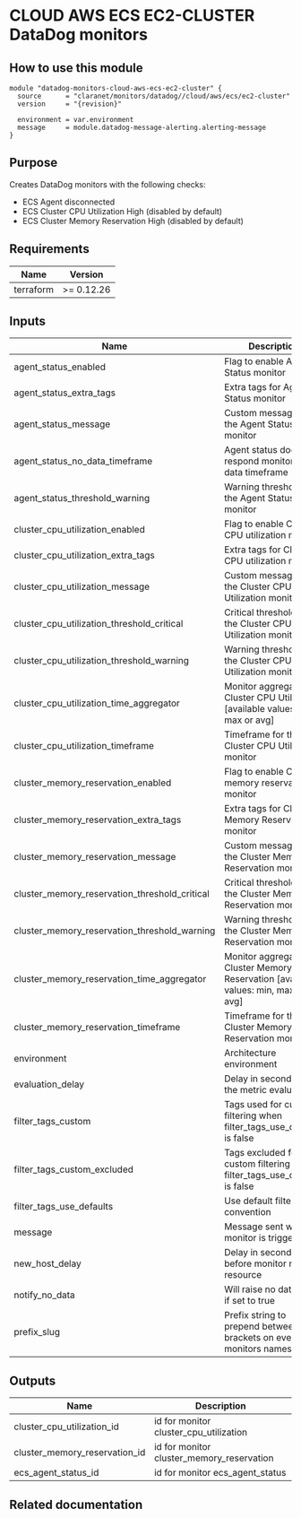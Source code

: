 # CLOUD AWS ECS EC2-CLUSTER DataDog monitors

## How to use this module

```hcl
module "datadog-monitors-cloud-aws-ecs-ec2-cluster" {
  source      = "claranet/monitors/datadog//cloud/aws/ecs/ec2-cluster"
  version     = "{revision}"

  environment = var.environment
  message     = module.datadog-message-alerting.alerting-message
}

```

## Purpose

Creates DataDog monitors with the following checks:

- ECS Agent disconnected
- ECS Cluster CPU Utilization High (disabled by default)
- ECS Cluster Memory Reservation High (disabled by default)

## Requirements

| Name | Version |
|------|---------|
| terraform | >= 0.12.26 |

## Inputs

| Name | Description | Type | Default | Required |
|------|-------------|------|---------|:--------:|
| agent\_status\_enabled | Flag to enable Agent Status monitor | `string` | `"true"` | no |
| agent\_status\_extra\_tags | Extra tags for Agent Status monitor | `list(string)` | `[]` | no |
| agent\_status\_message | Custom message for the Agent Status monitor | `string` | `""` | no |
| agent\_status\_no\_data\_timeframe | Agent status does not respond monitor no data timeframe | `string` | `10` | no |
| agent\_status\_threshold\_warning | Warning threshold for the Agent Status monitor | `string` | `3` | no |
| cluster\_cpu\_utilization\_enabled | Flag to enable Cluster CPU utilization monitor | `string` | `"false"` | no |
| cluster\_cpu\_utilization\_extra\_tags | Extra tags for Cluster CPU utilization monitor | `list(string)` | `[]` | no |
| cluster\_cpu\_utilization\_message | Custom message for the Cluster CPU Utilization monitor | `string` | `""` | no |
| cluster\_cpu\_utilization\_threshold\_critical | Critical threshold for the Cluster CPU Utilization monitor | `string` | `90` | no |
| cluster\_cpu\_utilization\_threshold\_warning | Warning threshold for the Cluster CPU Utilization monitor | `string` | `85` | no |
| cluster\_cpu\_utilization\_time\_aggregator | Monitor aggregator for Cluster CPU Utilization [available values: min, max or avg] | `string` | `"min"` | no |
| cluster\_cpu\_utilization\_timeframe | Timeframe for the Cluster CPU Utilization monitor | `string` | `"last_5m"` | no |
| cluster\_memory\_reservation\_enabled | Flag to enable Cluster memory reservation monitor | `string` | `"false"` | no |
| cluster\_memory\_reservation\_extra\_tags | Extra tags for Cluster Memory Reservation monitor | `list(string)` | `[]` | no |
| cluster\_memory\_reservation\_message | Custom message for the Cluster Memory Reservation monitor | `string` | `""` | no |
| cluster\_memory\_reservation\_threshold\_critical | Critical threshold for the Cluster Memory Reservation monitor | `string` | `90` | no |
| cluster\_memory\_reservation\_threshold\_warning | Warning threshold for the Cluster Memory Reservation monitor | `string` | `85` | no |
| cluster\_memory\_reservation\_time\_aggregator | Monitor aggregator for Cluster Memory Reservation [available values: min, max or avg] | `string` | `"min"` | no |
| cluster\_memory\_reservation\_timeframe | Timeframe for the Cluster Memory Reservation monitor | `string` | `"last_5m"` | no |
| environment | Architecture environment | `string` | n/a | yes |
| evaluation\_delay | Delay in seconds for the metric evaluation | `number` | `900` | no |
| filter\_tags\_custom | Tags used for custom filtering when filter\_tags\_use\_defaults is false | `string` | `"*"` | no |
| filter\_tags\_custom\_excluded | Tags excluded for custom filtering when filter\_tags\_use\_defaults is false | `string` | `""` | no |
| filter\_tags\_use\_defaults | Use default filter tags convention | `string` | `"true"` | no |
| message | Message sent when a monitor is triggered | `any` | n/a | yes |
| new\_host\_delay | Delay in seconds before monitor new resource | `number` | `300` | no |
| notify\_no\_data | Will raise no data alert if set to true | `bool` | `true` | no |
| prefix\_slug | Prefix string to prepend between brackets on every monitors names | `string` | `""` | no |

## Outputs

| Name | Description |
|------|-------------|
| cluster\_cpu\_utilization\_id | id for monitor cluster\_cpu\_utilization |
| cluster\_memory\_reservation\_id | id for monitor cluster\_memory\_reservation |
| ecs\_agent\_status\_id | id for monitor ecs\_agent\_status |

## Related documentation

